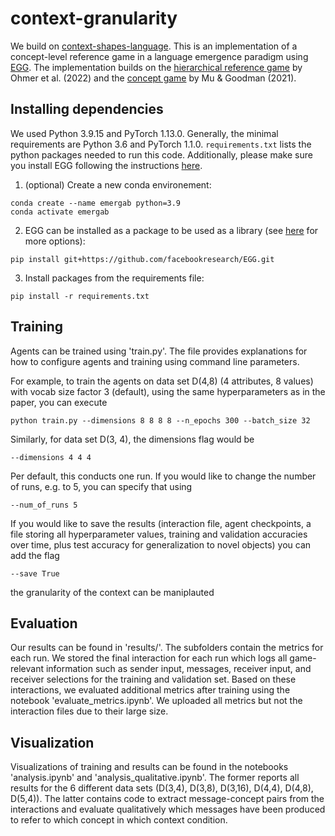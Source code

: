 # context-granularity

We build on [context-shapes-language](https://github.com/kristinakobrock/context-shapes-language).
This is an implementation of a concept-level reference game in a language emergence paradigm using [EGG](https://github.com/facebookresearch/EGG/tree/main). The implementation builds on the [hierarchical reference game](https://github.com/XeniaOhmer/hierarchical_reference_game/tree/master) by Ohmer et al. (2022) and the [concept game](https://github.com/jayelm/emergent-generalization/tree/master) by Mu & Goodman (2021).

## Installing dependencies
We used Python 3.9.15 and PyTorch 1.13.0. Generally, the minimal requirements are Python 3.6 and PyTorch 1.1.0.
`requirements.txt` lists the python packages needed to run this code. Additionally, please make sure you install EGG following the instructions [here](https://github.com/facebookresearch/EGG#installing-egg).
1. (optional) Create a new conda environement:
```
conda create --name emergab python=3.9
conda activate emergab
```
2. EGG can be installed as a package to be used as a library (see [here](https://github.com/facebookresearch/EGG#installing-egg) for more options):
```
pip install git+https://github.com/facebookresearch/EGG.git
```
3. Install packages from the requirements file:
```
pip install -r requirements.txt
```

## Training

Agents can be trained using 'train.py'. The file provides explanations for how to configure agents and training using command line parameters.

For example, to train the agents on data set D(4,8) (4 attributes, 8 values) with vocab size factor 3 (default), using the same hyperparameters as in the paper, you can execute

`python train.py --dimensions 8 8 8 8 --n_epochs 300 --batch_size 32`

Similarly, for data set D(3, 4), the dimensions flag would be

`--dimensions 4 4 4`

Per default, this conducts one run. If you would like to change the number of runs, e.g. to 5, you can specify that using

`--num_of_runs 5`

If you would like to save the results (interaction file, agent checkpoints, a file storing all hyperparameter values, training and validation accuracies over time, plus test accuracy for generalization to novel objects) you can add the flag

`--save True`

the granularity of the context can be maniplauted

## Evaluation

Our results can be found in 'results/'. The subfolders contain the metrics for each run. We stored the final interaction for each run which logs all game-relevant information such as sender input, messages, receiver input, and receiver selections for the training and validation set. Based on these interactions, we evaluated additional metrics after training using the notebook 'evaluate_metrics.ipynb'. We uploaded all metrics but not the interaction files due to their large size.

## Visualization

Visualizations of training and results can be found in the notebooks 'analysis.ipynb' and 'analysis_qualitative.ipynb'. The former reports all results for the 6 different data sets (D(3,4), D(3,8), D(3,16), D(4,4), D(4,8), D(5,4)). The latter contains code to extract message-concept pairs from the interactions and evaluate qualitatively which messages have been produced to refer to which concept in which context condition.

